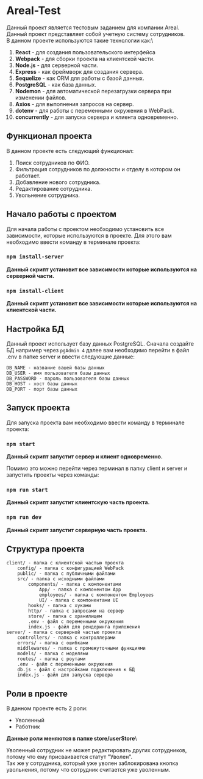 # Areal-Test
Данный проект является тестовым заданием для компании Areal.\
Данный проект представляет собой учетную систему сотрудников.\
В данном проекте используются такие технологии как:\
1. **React** - для создания пользовательского интерфейса
2. **Webpack** - для сборки проекта на клиентской части.
3. **Node.js** - для серверной части.
4. **Express** - как фреймворк для создания сервера.
5. **Sequelize** - как ORM для работы с базой данных.
6. **PostgreSQL** - как база данных.
7. **Nodemon** - для автоматической перезагрузки сервера при изменении файлов.
8. **Axios** - для выполнения запросов на сервер.
9. **dotenv** - для работы с переменными окружения в WebPack.
10. **concurrently** - для запуска сервера и клиента одновременно.

## Функционал проекта
В данном проекте есть следующий функционал:
1. Поиск сотрудников по ФИО.
2. Фильтрация сотрудников по должности и отделу в котором он работает.
3. Добавление нового сотрудника.
4. Редактирование сотрудника.
5. Увольнение сотрудника.


## Начало работы с проектом

Для начала работы с проектом необходимо установить все зависимости, которые используются в проекте. Для этого вам необходимо ввести команду в терминале проекта:

### `npm install-server`
**Данный скрипт установит все зависимости которые используются на серверной части.**

### `npm install-client`
**Данный скрипт установит все зависимости которые используются на клиентской части.**

## Настройка БД

Данный проект использует базу данных PostgreSQL. Сначала создайте БД например через `pgAdmin 4` далее вам необходимо перейти в файл .env в папке server и ввести следующие данные:
```
DB_NAME - название вашей базы данных
DB_USER - имя пользователя базы данных
DB_PASSWORD - пароль пользователя базы данных
DB_HOST - хост базы данных
DB_PORT - порт базы данных
```

## Запуск проекта
Для запуска проекта вам необходимо ввести команду в терминале проекта:

### `npm start`
**Данный скрипт запустит сервер и клиент одновременно.**

Помимо это можно перейти через терминал в папку client и server и запустить проекты через команды:
### `npm run start`
**Данный скрипт запустит клиентскую часть проекта.**
### `npm run dev`
**Данный скрипт запустит серверную часть проекта.**

## Структура проекта
```
client/ - папка с клиентской частью проекта
    config/ - папка с конфигурацией WebPack
    public/ - папка с публичными файлами
    src/ - папка с исходными файлами
        components/ - папка с компонентами
            App/ - папка с компонентом App
            employees/ - папка с компонентом Employees
            UI/ - папка с компонентами UI
        hooks/ - папка с хуками
        http/ - папка с запросами на сервер
        store/ - папка с хранилищем
        .env - файл с переменными окружения
        index.js - файл для рендеринга приложения
server/ - папка с серверной частью проекта
    controllers/ - папка с контроллерами
    errors/ - папка с ошибками
    middlewares/ - папка с промежуточными функциями
    models/ - папка с моделями
    routes/ - папка с роутами
    .env - файл с переменными окружения
    db.js - файл с настройками подключения к БД
    index.js - файл для запуска сервера
```

## Роли в проекте
В данном проекте есть 2 роли:
* Уволенный
* Работник

**Данные роли меняются в папке store/userStore**\

Уволенный сотрудник не может редактировать других сотрудников, потому что ему присваивается статут "Уволен".\
Так же у сотрудника, который уже уволен заблокирована кнопка увольнения, потому что сотрудник считается уже уволенным.

